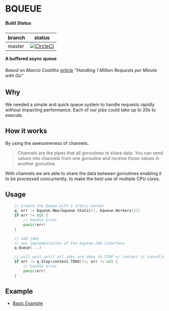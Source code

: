 BQUEUE
====

##### Build Status

| branch   | status |
| -------- |:------:|
| master   | [![CircleCI](https://circleci.com/gh/SamuelTissot/bqueue/tree/master.svg?style=svg)](https://circleci.com/gh/SamuelTissot/bqueue/tree/master) |



**A buffered async queue**
###### Based on Marcio Castilho [article](http://marcio.io/2015/07/handling-1-million-requests-per-minute-with-golang/) “Handling 1 Million Requests per Minute with Go”

Why
---
We needed a simple and quick queue system to handle requests rapidly without impacting performance.
Each of our jobs could take up to 20s to execute.

How it works
----
By using the awesomeness of channels.

>Channels are the pipes that all goroutines to share data. You can send values into channels from one goroutine and receive those values in another goroutine.

With channels we are able to share the data between goroutines enabling it to be processed concurrently, to make the best use of multiple CPU cores.


Usage
---

```go
	// Create the Queue with 2 static worker
	q, err := bqueue.New(bqueue.Static(), bqueue.Workers(2))
	if err != nil {
		// handle error
		panic(err)
	}

	// add jobs
    // any implementation of the bqueue.Job interface
	q.Queue(...)

	// will wait until all jobs are done to STOP or context is cancelled
	if err := q.Stop(context.TODO()); err != nil {
		// handle error
		panic(err)
	}
```

Example
---

- [Basic Example](./examples/basic)
